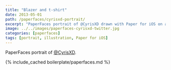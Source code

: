 ```yaml
---
title: "Blazer and t-shirt"
date: 2013-05-01
path: /paperfaces/cyrisxd-portrait/
excerpt: "PaperFaces portrait of @CyrisXD drawn with Paper for iOS on an iPad."
image: ../../images/paperfaces-cyrisxd-twitter.jpg
categories: [paperfaces]
tags: [portrait, illustration, Paper for iOS]
---
```


PaperFaces portrait of [@CyrisXD](https://twitter.com/CyrisXD).

{% include_cached boilerplate/paperfaces.md %}
